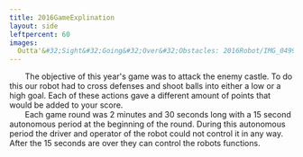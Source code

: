 ```yaml
---
title: 2016GameExplination
layout: side
leftpercent: 60
images:
  Outta'&#32;Sight&#32;Going&#32;Over&#32;Obstacles: 2016Robot/IMG_0499.JPG
---
```


 &nbsp;&nbsp;&nbsp;&nbsp;&nbsp;&nbsp;&nbsp;The objective of this year's game was to attack the enemy castle. To do this our robot had to cross defenses and shoot balls into either a low or a high goal. Each of these actions gave a different amount of points that would be added to your score. <br> &nbsp;&nbsp;&nbsp;&nbsp;&nbsp;&nbsp;&nbsp;Each game round was 2 minutes and 30 seconds long with a 15 second autonomous period at the beginning of the round. During this autonomous period the driver and operator of the robot could not control it in any way. After the 15 seconds are over they can control the robots functions.
